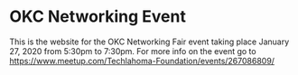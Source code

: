 # OKC Networking Event

This is the website for the OKC Networking Fair event taking place January 27, 2020 from 5:30pm to 7:30pm. For more info on the event go to https://www.meetup.com/Techlahoma-Foundation/events/267086809/
